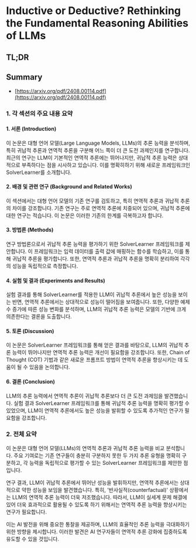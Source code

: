 # Inductive or Deductive? Rethinking the Fundamental Reasoning Abilities of LLMs
## TL;DR
## Summary
- [https://arxiv.org/pdf/2408.00114.pdf](https://arxiv.org/pdf/2408.00114.pdf)

### 1. 각 섹션의 주요 내용 요약

#### 1. 서론 (Introduction)
이 논문은 대형 언어 모델(Large Language Models, LLMs)의 추론 능력을 분석하며, 특히 귀납적 추론과 연역적 추론을 구분해 어느 쪽이 더 큰 도전 과제인지를 연구합니다. 최근의 연구는 LLM이 기본적인 연역적 추론에는 뛰어나지만, 귀납적 추론 능력은 상대적으로 부족하다는 점을 시사하고 있습니다. 이를 명확히하기 위해 새로운 프레임워크인 SolverLearner를 소개합니다.

#### 2. 배경 및 관련 연구 (Background and Related Works)
이 섹션에서는 대형 언어 모델의 기존 연구를 검토하고, 특히 연역적 추론과 귀납적 추론의 차이를 강조합니다. 기존 연구는 주로 연역적 추론에 치중되어 있으며, 귀납적 추론에 대한 연구는 적습니다. 이 논문은 이러한 기존의 한계를 극복하고자 합니다.

#### 3. 방법론 (Methods)
연구 방법론으로서 귀납적 추론 능력을 평가하기 위한 SolverLearner 프레임워크를 제안합니다. 이 프레임워크는 입력 데이터를 출력 값에 매핑하는 함수를 학습하고, 이를 통해 귀납적 추론을 평가합니다. 또한, 연역적 추론과 귀납적 추론을 명확히 분리하여 각각의 성능을 독립적으로 측정합니다.

#### 4. 실험 및 결과 (Experiments and Results)
실험 결과를 통해 SolverLearner를 적용한 LLM이 귀납적 추론에서 높은 성능을 보이는 반면, 연역적 추론에서는 상대적으로 성능이 떨어짐을 보여줍니다. 또한, 다양한 예제 수 증가에 따른 성능 변화를 분석하며, LLM의 귀납적 추론 능력은 모델의 기반에 크게 의존한다는 결론을 도출합니다.

#### 5. 토론 (Discussion)
이 논문은 SolverLearner 프레임워크를 통해 얻은 결과를 바탕으로, LLM의 귀납적 추론 능력이 뛰어나지만 연역적 추론 능력은 개선이 필요함을 강조합니다. 또한, Chain of Thought (COT) 기법과 같은 새로운 프롬프트 방법이 연역적 추론을 향상시키는 데 도움이 될 수 있음을 논의합니다.

#### 6. 결론 (Conclusion)
LLM의 추론 능력에서 연역적 추론이 귀납적 추론보다 더 큰 도전 과제임을 발견했습니다. 실험 결과 SolverLearner 프레임워크를 통해 귀납적 추론 능력을 명확히 평가할 수 있었으며, LLM이 연역적 추론에서도 높은 성능을 발휘할 수 있도록 추가적인 연구가 필요함을 강조합니다.

### 2. 전체 요약
이 논문은 대형 언어 모델(LLMs)의 연역적 추론과 귀납적 추론 능력을 비교 분석합니다. 주요 기여로는 기존 연구들이 충분히 구분하지 못한 두 가지 추론 유형을 명확히 구분하고, 각 능력을 독립적으로 평가할 수 있는 SolverLearner 프레임워크를 제안한 점입니다.

연구 결과, LLM이 귀납적 추론에서 뛰어난 성능을 발휘하지만, 연역적 추론에서는 상대적으로 약한 성능을 보임을 발견했습니다. 특히, '반사실적(counterfactual)' 상황에서는 LLM의 연역적 추론 능력이 더욱 저조했습니다. 따라서, LLM이 실세계 문제 해결에 있어 더욱 효과적으로 활용될 수 있도록 하기 위해서는 연역적 추론 능력을 향상시키는 연구가 필요합니다.

이는 AI 발전을 위해 중요한 통찰을 제공하며, LLM의 효율적인 추론 능력을 극대화하기 위한 방향을 제시합니다. 이러한 발견은 AI 연구자들이 연역적 추론 강화에 집중하도록 유도할 수 있을 것입니다.